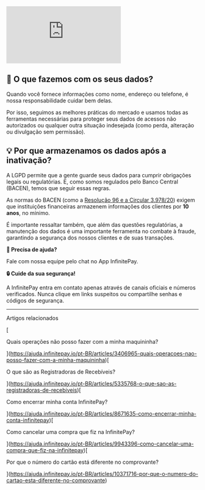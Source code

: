 <iframe src="https://www.youtube.com/embed/rubTIal70aU" frameborder="0" allowfullscreen="allowfullscreen"></iframe>

## 🔎 O que fazemos com os seus dados?

Quando você fornece informações como nome, endereço ou telefone, é nossa responsabilidade cuidar bem delas.

Por isso, seguimos as melhores práticas do mercado e usamos todas as ferramentas necessárias para proteger seus dados de acessos não autorizados ou qualquer outra situação indesejada (como perda, alteração ou divulgação sem permissão).

## 💡 Por que armazenamos os dados após a inativação?

A LGPD permite que a gente guarde seus dados para cumprir obrigações legais ou regulatórias. E, como somos regulados pelo Banco Central (BACEN), temos que seguir essas regras.

  
As normas do BACEN (como a [Resolução 96 e a Circular 3.978/20](https://www.in.gov.br/web/dou/-/resolucao-n-96-de-19-de-maio-de-2021-321233745)) exigem que instituições financeiras armazenem informações dos clientes por **10 anos**, no mínimo.

É importante ressaltar também, que além das questões regulatórias, a manutenção dos dados é uma importante ferramenta no combate à fraude, garantindo a segurança dos nossos clientes e de suas transações.

**🔔 Precisa de ajuda?**

Fale com nossa equipe pelo chat no App InfinitePay.

**🔒 Cuide da sua segurança!**

A InfinitePay entra em contato apenas através de canais oficiais e números verificados. Nunca clique em links suspeitos ou compartilhe senhas e códigos de segurança.

___

Artigos relacionados

[

Quais operações não posso fazer com a minha maquininha?

](https://ajuda.infinitepay.io/pt-BR/articles/3406965-quais-operacoes-nao-posso-fazer-com-a-minha-maquininha)[

O que são as Registradoras de Recebíveis?

](https://ajuda.infinitepay.io/pt-BR/articles/5335768-o-que-sao-as-registradoras-de-recebiveis)[

Como encerrar minha conta InfinitePay?

](https://ajuda.infinitepay.io/pt-BR/articles/8671635-como-encerrar-minha-conta-infinitepay)[

Como cancelar uma compra que fiz na InfinitePay?

](https://ajuda.infinitepay.io/pt-BR/articles/9943396-como-cancelar-uma-compra-que-fiz-na-infinitepay)[

Por que o número do cartão está diferente no comprovante?

](https://ajuda.infinitepay.io/pt-BR/articles/10371716-por-que-o-numero-do-cartao-esta-diferente-no-comprovante)